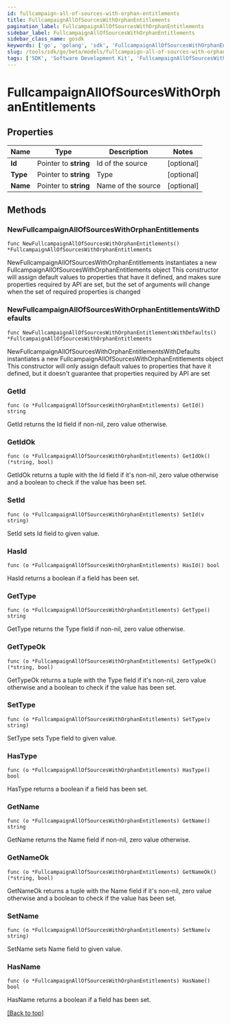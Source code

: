 ```yaml
---
id: fullcampaign-all-of-sources-with-orphan-entitlements
title: FullcampaignAllOfSourcesWithOrphanEntitlements
pagination_label: FullcampaignAllOfSourcesWithOrphanEntitlements
sidebar_label: FullcampaignAllOfSourcesWithOrphanEntitlements
sidebar_class_name: gosdk
keywords: ['go', 'golang', 'sdk', 'FullcampaignAllOfSourcesWithOrphanEntitlements'] 
slug: /tools/sdk/go/beta/models/fullcampaign-all-of-sources-with-orphan-entitlements
tags: ['SDK', 'Software Development Kit', 'FullcampaignAllOfSourcesWithOrphanEntitlements']
---
```


# FullcampaignAllOfSourcesWithOrphanEntitlements

## Properties

Name | Type | Description | Notes
------------ | ------------- | ------------- | -------------
**Id** |  Pointer to **string** | Id of the source | [optional] 
**Type** |  Pointer to **string** | Type | [optional] 
**Name** |  Pointer to **string** | Name of the source | [optional] 

## Methods

### NewFullcampaignAllOfSourcesWithOrphanEntitlements

`func NewFullcampaignAllOfSourcesWithOrphanEntitlements() *FullcampaignAllOfSourcesWithOrphanEntitlements`

NewFullcampaignAllOfSourcesWithOrphanEntitlements instantiates a new FullcampaignAllOfSourcesWithOrphanEntitlements object
This constructor will assign default values to properties that have it defined,
and makes sure properties required by API are set, but the set of arguments
will change when the set of required properties is changed

### NewFullcampaignAllOfSourcesWithOrphanEntitlementsWithDefaults

`func NewFullcampaignAllOfSourcesWithOrphanEntitlementsWithDefaults() *FullcampaignAllOfSourcesWithOrphanEntitlements`

NewFullcampaignAllOfSourcesWithOrphanEntitlementsWithDefaults instantiates a new FullcampaignAllOfSourcesWithOrphanEntitlements object
This constructor will only assign default values to properties that have it defined,
but it doesn't guarantee that properties required by API are set

### GetId

`func (o *FullcampaignAllOfSourcesWithOrphanEntitlements) GetId() string`

GetId returns the Id field if non-nil, zero value otherwise.

### GetIdOk

`func (o *FullcampaignAllOfSourcesWithOrphanEntitlements) GetIdOk() (*string, bool)`

GetIdOk returns a tuple with the Id field if it's non-nil, zero value otherwise
and a boolean to check if the value has been set.

### SetId

`func (o *FullcampaignAllOfSourcesWithOrphanEntitlements) SetId(v string)`

SetId sets Id field to given value.

### HasId

`func (o *FullcampaignAllOfSourcesWithOrphanEntitlements) HasId() bool`

HasId returns a boolean if a field has been set.

### GetType

`func (o *FullcampaignAllOfSourcesWithOrphanEntitlements) GetType() string`

GetType returns the Type field if non-nil, zero value otherwise.

### GetTypeOk

`func (o *FullcampaignAllOfSourcesWithOrphanEntitlements) GetTypeOk() (*string, bool)`

GetTypeOk returns a tuple with the Type field if it's non-nil, zero value otherwise
and a boolean to check if the value has been set.

### SetType

`func (o *FullcampaignAllOfSourcesWithOrphanEntitlements) SetType(v string)`

SetType sets Type field to given value.

### HasType

`func (o *FullcampaignAllOfSourcesWithOrphanEntitlements) HasType() bool`

HasType returns a boolean if a field has been set.

### GetName

`func (o *FullcampaignAllOfSourcesWithOrphanEntitlements) GetName() string`

GetName returns the Name field if non-nil, zero value otherwise.

### GetNameOk

`func (o *FullcampaignAllOfSourcesWithOrphanEntitlements) GetNameOk() (*string, bool)`

GetNameOk returns a tuple with the Name field if it's non-nil, zero value otherwise
and a boolean to check if the value has been set.

### SetName

`func (o *FullcampaignAllOfSourcesWithOrphanEntitlements) SetName(v string)`

SetName sets Name field to given value.

### HasName

`func (o *FullcampaignAllOfSourcesWithOrphanEntitlements) HasName() bool`

HasName returns a boolean if a field has been set.


[[Back to top]](#) 


